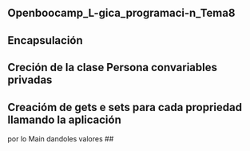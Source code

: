 ## Openboocamp_L-gica_programaci-n_Tema8 ##
## Encapsulación ##
## Creción de la clase Persona convariables privadas ##
## Creacióm de gets e sets para cada propriedad llamando la aplicación
por lo Main dandoles valores ##
